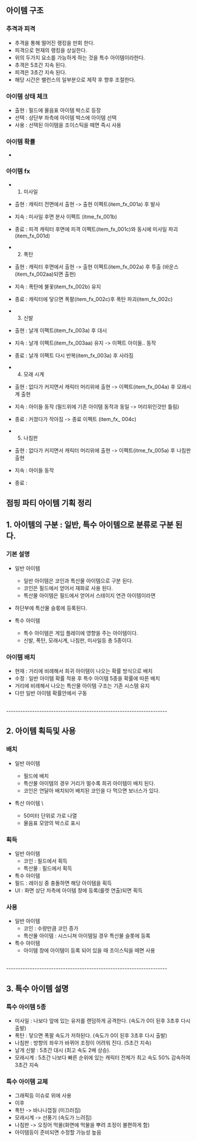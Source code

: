 ## 아이템 구조
### 추격과 피격
- 추격을 통해 떨어진 랭킹을 만회 한다.
- 피격으로 현재의 랭킹을 상실한다. 
- 위의 두가지 요소를 가능하게 하는 것을 특수 아이템이라한다.
- 추격은 5초간 지속 된다. 
- 피격은 3초간 지속 된다. 
- 해당 시간은 밸런스의 일부분으로 제작 후 향후 조절한다. 

### 아이템 상태 체크
- 출현 : 필드에 물음표 아이템 박스로 등장 
- 선택 : 상단부 좌측에 아이템 박스에 아이템 선택 
- 사용 : 선택된 아이템을 조이스틱을 떼면 즉시 사용

### 아이템 확률
- 


### 아이템 fx
- 1) 미사일
- 츨현 : 캐릭터 전면에서 출현 -> 출현 이펙트(item_fx_001a) 후 발사
- 지속 : 미사일 후면 분사 이펙트 (itme_fx_001b) 
- 종료 : 피격 캐릭터 후면에 피격 이펙트(item_fx_001c)와 동시에 미사일 파괴 (item_fx_001d) 

- 2)  폭탄
- 출현 : 캐릭터 후면에서 출현 -> 출현 이펙트(item_fx_002a) 후 투출 (바운스(item_fx_002aa)되면 출현)
- 지속 : 폭탄에 불꽃(item_fx_002b) 유지
- 종료 : 캐릭터에 닿으면 폭팔(item_fx_002c)후 폭탄 파괴(item_fx_002c)

- 3) 신발
- 출현 : 날개 이펙트(item_fx_003a) 후 대시
- 지속 : 날개 이펙트(item_fx_003aa) 유지 -> 이펙트 아이들.. 동작 
- 종료 : 날개 이펙트 다시 반복(item_fx_003a) 후 사라짐  

- 4) 모래 시계
- 출현 : 없다가 커지면서 캐릭터 머리위에 출현 -> 이펙트(item_fx_004a) 후 모래시계 출현
- 지속 : 아이들 동작 (필드위에 기존 아이템 동작과 동일 -> 머리위인것만 틀림)
- 종료 : 커졌다가 작아짐 -> 종료 이펙트 (item_fx_ 004c)

- 5) 나침판
- 출현 : 없다가 커지면서 캐릭터 머리위에 출현 -> 이펙트(itme_fx_005a) 후 나침판 출현
- 지속 : 아이들 동작 
- 종료 : 










## 점핑 파티 아이템 기획 정리

## 1. 아이템의 구분 : 일반, 특수 아이템으로 분류로 구분 된다. 
### 기본 설명 
- 일반 아이템
  - 일반 아이템은 코인과 특산물 아이템으로 구분 된다. 
  - 코인은 필드에서 얻어서 재화로 사용 된다.
  - 특산물 아이템은 필드에서 얻어서 스테이지 연관 아이템이라면 
- 하단부에 특산물 슬롟에 등록된다. 

- 특수 아이템 
  - 특수 아이템은 게임 플레이에 영향을 주는 아이템이다. 
  - 신발, 폭탄, 모래시계, 나침판, 미사일등 총 5종이다. 

### 아이템 배치 
- 현재 : 거리에 비례해서 희귀 아이템이 나오는 확률 방식으로 배치
- 수정 : 일반 아이템 확률 적용 후 특수 아이템 5종을 확률에 따른 배치
- 거리에 비례해서 나오는 특산물 아이템 구조는 기존 시스템 유지 
- 다만 일반 아이템 확률안에서 구동 
 
<br>
--------------------------------------------------------------------
<br>

## 2. 아이템 획득및 사용
### 배치
- 일반 아이템 
  - 필드에 배치 
  - 특산물 아이템의 경우 거리가 멀수록 희귀 아이템이 배치 된다.
  - 코인은 연달아 배치되어 배치된 코인을 다 먹으면 보너스가 있다. 

- 특산 아이템  \
  - 50미터 단위로 가로 나열 
  - 물음표 모양의 박스로 표시 

### 획득
- 일반 아이템 
  - 코인 : 필드에서 획득
  - 특산물 : 필드에서 획득 
- 특수 아이템
 - 필드 : 레이싱 중 충돌하면 해당 아이템을 획득
 - UI : 화면 상단 차측에 아이템 창에 등록(룰렛 연출)되면 획득

### 사용
- 일반 아이템 
  - 코인 : 수량만큼 코인 증가
  - 특산물 아이템 : 시스니쳐 아이템일 경우 특산물 슬롯에 등록
- 특수 아이템
  - 아이템 창에 아이템이 등록 되어 있을 때 조이스틱을 떼면 사용
  
<br>
--------------------------------------------------------------------
<br>

## 3. 특수 아이템 설명 
### 특수 아이템 5종
- 미사일 : 나보다 앞에 있는 유저를 랜덤하게 공격한다. (속도가 0이 된후 3초후 다시 출발) 
- 폭탄 : 닿으면 폭팔 속도가 저하된다. (속도가 0이 된후 3초후 다시 출발)
- 나침판 : 방향의 좌우가 바뀌어 조정이 어려워 진다. (5초간 지속)
- 날개 신발 : 5초간 대시 (최고 속도 2배 상승).
- 모래시계 : 5초간 나보다 빠른 순위에 있는 캐릭터 전체가 최고 속도 50% 감속하여 3초간 지속

### 특수 아이템 교체
- 그래픽등 이슈로 위에 사용
- 이후
- 폭탄 -> 바나나껍질 (미끄러짐)
- 모래시계 -> 선풍기 (속도가 느려짐)
- 나침판 -> 오징어 먹물(화면에 먹물을 뿌려 조정이 불편하게 함)
- 아이템등이 준비되면 수정할 가능성 높음











